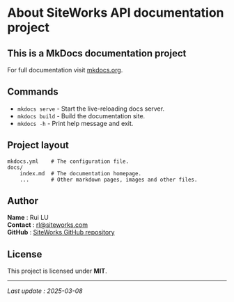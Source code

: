 # About SiteWorks API documentation project

## This is a MkDocs documentation project

For full documentation visit [mkdocs.org](https://www.mkdocs.org).  

## Commands

* `mkdocs serve` - Start the live-reloading docs server.
* `mkdocs build` - Build the documentation site.
* `mkdocs -h` - Print help message and exit.

## Project layout

    mkdocs.yml    # The configuration file.
    docs/
        index.md  # The documentation homepage.
        ...       # Other markdown pages, images and other files.  

## Author

**Name** : Rui LU  
**Contact** : rl@siteworks.com  
**GitHub** : [SiteWorks GitHub repository](https://github.com)

## License

This project is licensed under **MIT**.

---

_Last update : 2025-03-08_